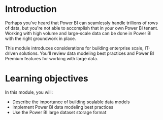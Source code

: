 
# 
# Introduction

Perhaps you've heard that Power BI can seamlessly handle trillions of rows of data, but you're not able to accomplish that in your own Power BI tenant. Working with high volume and large-scale data can be done in Power BI with the right groundwork in place.

This module introduces considerations for building enterprise scale, IT-driven solutions. You'll review data modeling best practices and Power BI Premium features for working with large data.

## 
# Learning objectives

In this module, you will:

- Describe the importance of building scalable data models
- Implement Power BI data modeling best practices
- Use the Power BI large dataset storage format



